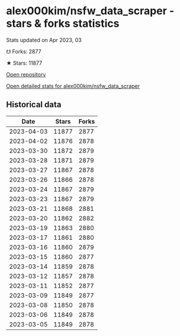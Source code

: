 # alex000kim/nsfw_data_scraper - stars & forks statistics

Stats updated on Apr 2023, 03

☋ Forks: 2877

★ Stars: 11877

[Open repository](https://github.com/alex000kim/nsfw_data_scraper)

[Open detailed stats for alex000kim/nsfw_data_scraper](https://reviewgithub.com/rep/alex000kim/nsfw_data_scraper)

## Historical data
| Date | Stars | Forks |
|------|-------|-------|
| 2023-04-03 | 11877 | 2877 | 
| 2023-04-02 | 11876 | 2878 | 
| 2023-03-30 | 11872 | 2879 | 
| 2023-03-28 | 11871 | 2879 | 
| 2023-03-27 | 11867 | 2878 | 
| 2023-03-26 | 11866 | 2878 | 
| 2023-03-24 | 11867 | 2879 | 
| 2023-03-23 | 11867 | 2879 | 
| 2023-03-21 | 11868 | 2881 | 
| 2023-03-20 | 11862 | 2882 | 
| 2023-03-19 | 11863 | 2880 | 
| 2023-03-17 | 11861 | 2880 | 
| 2023-03-16 | 11860 | 2879 | 
| 2023-03-15 | 11860 | 2877 | 
| 2023-03-14 | 11859 | 2878 | 
| 2023-03-12 | 11857 | 2878 | 
| 2023-03-11 | 11852 | 2877 | 
| 2023-03-09 | 11849 | 2877 | 
| 2023-03-08 | 11850 | 2878 | 
| 2023-03-06 | 11849 | 2878 | 
| 2023-03-05 | 11849 | 2878 | 

